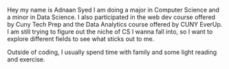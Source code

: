 Hey my name is Adnaan Syed I am doing a major in Computer Science and a minor in Data Science. I also participated in the web dev course offered by Cuny Tech Prep and the Data Analytics course offered by CUNY EverUp. I am still trying to figure out the niche of CS I wanna fall into, so I want to explore different fields to see what sticks out to me.

Outside of coding, I usually spend time with family and some light reading and exercise.
